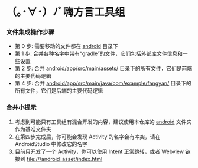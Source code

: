 # （｡･∀･）ﾉﾞ嗨方言工具组

### 文件集成操作步骤
* 第 0 步: 需要移动的文件都在 [android](./android) 目录下
* 第 1 步: 合并各种名字中带有“gradle”的文件，它们包括外部库文件信息和一些设置
* 第 2 步: 合并 [android/app/src/main/assets/](./android/app/src/assets) 目录下的所有文件，它们是前端的主要代码逻辑
* 第 4 步: 合并 [android/app/src/main/java/com/example/fangyan/](./android/app/src/main/java/com/example/fangyan) 目录下的所有文件，它们是后端的主要代码逻辑

### 合并小提示
1. 考虑到可能只有工具组有混合开发的内容，建议使用本仓库的 [android](./android) 文件夹作为基准文件夹
2. 在第四步完成后，你可能会发现 Activity 的名字会有冲突，请在 AndroidStudio 中修改它的名字
3. 目前只开发了一个 Activity，你可以使用 Intent 正常跳转，或者 Webview 链接到 [file:///android_asset/index.html](./android/app/src/main/assets/index.html)